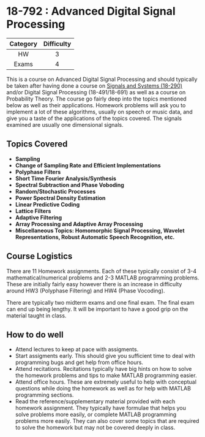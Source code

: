 # 18-792 : Advanced Digital Signal Processing

| Category | Difficulty |
|:-:       | :-:        |
| HW       | 3          |
| Exams    | 4          |

This is a course on Advanced Digital Signal Processing and should typically be taken after having done a course on [Signals and Systems (18-290)](../ece_core/18290.md) and/or Digital Signal Processing (18-491/18-691) as well as a course on Probability Theory. The course go fairly deep into the topics mentioned below as well as their applications. Homework problems will ask you to implement a lot of these algorithms, usually on speech or music data, and give you a taste of the applications of the topics covered. The signals examined are usually one dimensional signals.

## Topics Covered
- **Sampling**
- **Change of Sampling Rate and Efficient Implementations**
- **Polyphase Filters**
- **Short Time Fourier Analysis/Synthesis**
- **Spectral Subtraction and Phase Voboding**
- **Random/Stochastic Processes**
- **Power Spectral Density Estimation**
- **Linear Predictive Coding**
- **Lattice Filters**
- **Adaptive Filtering**
- **Array Processing and Adaptive Array Processing**
- **Miscellaneous Topics: Homomorphic Signal Processing, Wavelet Representations, Robust Automatic Speech Recognition, etc.**

## Course Logistics

There are 11 Homework assignments. Each of these typically consist of 3-4 mathematical/numerical problems and 2-3 MATLAB programming problems. These are initially fairly easy however there is an increase in difficulty around HW3 (Polyphase Filtering) and HW4 (Phase Vocoding).

There are typically two midterm exams and one final exam. The final exam can end up being lengthy. It will be important to have a good grip on the material taught in class.

## How to do well

- Attend lectures to keep at pace with assigments.
- Start assigments early. This should give you sufficient time to deal with programming bugs and get help from office hours.
- Attend recitations. Recitations typically have big hints on how to solve the homework problems and tips to make MATLAB programming easier.
- Attend office hours. These are extremely useful to help with conceptual questions while doing the homework as well as for help with MATLAB programming sections.
- Read the reference/supplementary material provided with each homework assignment. They typically have formulae that helps you solve problems more easily, or complete MATLAB programming problems more easily. They can also cover some topics that are required to solve the homework but may not be covered deeply in class.
